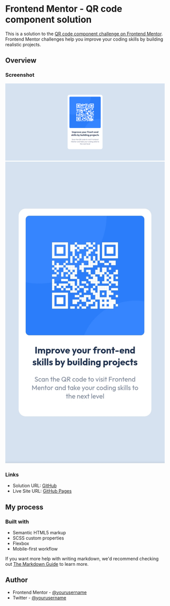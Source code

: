 # Frontend Mentor - QR code component solution

This is a solution to the [QR code component challenge on Frontend Mentor](https://www.frontendmentor.io/challenges/qr-code-component-iux_sIO_H). Frontend Mentor challenges help you improve your coding skills by building realistic projects.

## Overview

### Screenshot

![alt="desktop-screenshot"](./assets/image/screenshot-desktop.png)
![alt="mobile-screenshot"](./assets/image/screenshot-mobile.jpg)

### Links

- Solution URL: [GitHub](https://github.com/florenciogoncalves/qr-code-component-solution)
- Live Site URL: [GitHub Pages](https://florenciogoncalves.github.io/qr-code-component-solution/)

## My process

### Built with

- Semantic HTML5 markup
- SCSS custom properties
- Flexbox
- Mobile-first workflow

If you want more help with writing markdown, we'd recommend checking out [The Markdown Guide](https://www.markdownguide.org/) to learn more.

## Author

- Frontend Mentor - [@yourusername](https://www.frontendmentor.io/profile/yourusername)
- Twitter - [@yourusername](https://www.twitter.com/yourusername)
